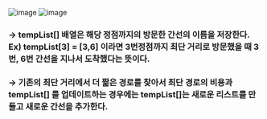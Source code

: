 ![image](https://user-images.githubusercontent.com/81174840/224471703-f8f37b43-7e01-40c3-aed3-c74684ed53ba.png)
![image](https://user-images.githubusercontent.com/81174840/224471708-aa0aca80-efa5-452a-bd02-6befb61c69dc.png)

### → tempList[] 배열은 해당 정점까지의 방문한 간선의 이름을 저장한다. Ex) tempList[3] = [3,6] 이라면 3번정점까지 최단 거리로 방문했을 때 3번, 6번 간선을 지나서 도착했다는 뜻이다.
### → 기존의 최단 거리에서 더 짧은 경로를 찾아서 최단 경로의 비용과 tempList[] 를 업데이트하는 경우에는 tempList[]는 새로운 리스트를 만들고 새로운 간선을 추가한다.
